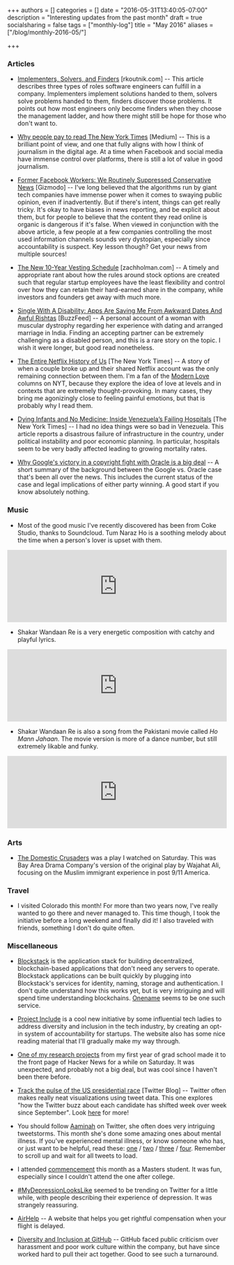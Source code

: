 +++
authors = []
categories = []
date = "2016-05-31T13:40:05-07:00"
description = "Interesting updates from the past month"
draft = true
socialsharing = false
tags = ["monthly-log"]
title = "May 2016"
aliases = ["/blog/monthly-2016-05/"]

+++

### Articles

- [Implementers, Solvers, and Finders](https://rkoutnik.com/2016/04/21/implementers-solvers-and-finders.html) [rkoutnik.com] -- This article describes three types of roles software engineers can fulfill in a company. Implementers implement solutions handed to them, solvers solve problems handed to them, finders discover those problems. It points out how most engineers only become finders when they choose the management ladder, and how there might still be hope for those who don't want to.

- [Why people pay to read The New York Times](https://medium.com/@lydiapolgreen/why-people-pay-to-read-the-new-york-times-60720880e707#.n7zkrugsv) [Medium] -- This is a brilliant point of view, and one that fully aligns with how I think of journalism in the digital age. At a time when Facebook and social media have immense control over platforms, there is still a lot of value in good journalism.

- [Former Facebook Workers: We Routinely Suppressed Conservative News](http://gizmodo.com/former-facebook-workers-we-routinely-suppressed-conser-1775461006) [Gizmodo] -- I've long believed that the algorithms run by giant tech companies have immense power when it comes to swaying public opinion, even if inadvertently. But if there's intent, things can get really tricky. It's okay to have biases in news reporting, and be explicit about them, but for people to believe that the content they read online is organic is dangerous if it's false. When viewed in conjunction with the above article, a few people at a few companies controlling the most used information channels sounds very dystopian, especially since accountability is suspect. Key lesson though? Get your news from multiple sources!

- [The New 10-Year Vesting Schedule](https://zachholman.com/posts/the-new-10-year-vesting-schedule) [zachholman.com] -- A timely and appropriate rant about how the rules around stock options are created such that regular startup employees have the least flexibility and control over how they can retain their hard-earned share in the company, while investors and founders get away with much more.

- [Single With A Disability: Apps Are Saving Me From Awkward Dates And Awful Rishtas](https://www.buzzfeed.com/sonaligupta2/single-female-disabled-apps-are-saving-me-from-inaccessible?utm_term=.ugdnMXv5W#.vge5kwLAl) [BuzzFeed] -- A personal account of a woman with muscular dystrophy regarding her experience with dating and arranged marriage in India. Finding an accepting partner can be extremely challenging as a disabled person, and this is a rare story on the topic. I wish it were longer, but good read nonetheless.

- [The Entire Netflix History of Us](http://www.nytimes.com/2016/05/01/fashion/modern-love-netflix-relationship.html) [The New York Times] -- A story of when a couple broke up and their shared Netflix account was the only remaining connection between them. I'm a fan of the [Modern Love](http://www.nytimes.com/column/modern-love) columns on NYT, because they explore the idea of love at levels and in contexts that are extremely thought-provoking. In many cases, they bring me agonizingly close to feeling painful emotions, but that is probably why I read them.

- [Dying Infants and No Medicine: Inside Venezuela’s Failing Hospitals](http://www.nytimes.com/2016/05/16/world/americas/dying-infants-and-no-medicine-inside-venezuelas-failing-hospitals.html) [The New York Times] -- I had no idea things were so bad in Venezuela. This article reports a disastrous failure of infrastructure in the country, under political instability and poor economic planning. In particular, hospitals seem to be very badly affected leading to growing mortality rates.

- [Why Google's victory in a copyright fight with Oracle is a big deal](http://www.vox.com/2016/5/26/11790878/google-oracle-fight-explained) -- A short summary of the background between the Google vs. Oracle case that's been all over the news. This includes the current status of the case and legal implications of either party winning. A good start if you know absolutely nothing.

### Music
- Most of the good music I've recently discovered has been from Coke Studio, thanks to Soundcloud. Tum Naraz Ho is a soothing melody about the time when a person's lover is upset with them.

<iframe width="100%" height="166" scrolling="no" frameborder="no" src="https://w.soundcloud.com/player/?url=https%3A//api.soundcloud.com/tracks/168257758&amp;color=ff5500&amp;auto_play=false&amp;hide_related=false&amp;show_comments=true&amp;show_user=true&amp;show_reposts=false"></iframe>

- Shakar Wandaan Re is a very energetic composition with catchy and playful lyrics.

<iframe width="100%" height="166" scrolling="no" frameborder="no" src="https://w.soundcloud.com/player/?url=https%3A//api.soundcloud.com/tracks/171491148&amp;color=ff5500&amp;auto_play=false&amp;hide_related=false&amp;show_comments=true&amp;show_user=true&amp;show_reposts=false"></iframe>

- Shakar Wandaan Re is also a song from the Pakistani movie called *Ho Mann Jahaan*. The movie version is more of a dance number, but still extremely likable and funky.

<iframe width="100%" height="166" scrolling="no" frameborder="no" src="https://w.soundcloud.com/player/?url=https%3A//api.soundcloud.com/tracks/240416001&amp;color=ff5500&amp;auto_play=false&amp;hide_related=false&amp;show_comments=true&amp;show_user=true&amp;show_reposts=false"></iframe>

### Arts

- [The Domestic Crusaders](http://www.bayareadrama.company/the-domestic-crusaders) was a play I watched on Saturday. This was Bay Area Drama Company's version of the original play by Wajahat Ali, focusing on the Muslim immigrant experience in post 9/11 America.

### Travel

- I visited Colorado this month! For more than two years now, I've really wanted to go there and never managed to. This time though, I took the initiative before a long weekend and finally did it! I also traveled with friends, something I don't do quite often.

### Miscellaneous

- [Blockstack](https://blockstack.org/) is the application stack for building decentralized, blockchain-based applications that don't need any servers to operate. Blockstack applications can be built quickly by plugging into Blockstack's services for identity, naming, storage and authentication. I don't quite understand how this works yet, but is very intriguing and will spend time understanding blockchains. [Onename](https://onename.com/) seems to be one such service.

- [Project Include](http://projectinclude.org/) is a cool new initiative by some influential tech ladies to address diversity and inclusion in the tech industry, by creating an opt-in system of accountability for startups. The website also has some nice reading material that I'll gradually make my way through.

- [One of my research projects](https://news.ycombinator.com/item?id=11650721) from my first year of grad school made it to the front page of Hacker News for a while on Saturday. It was unexpected, and probably not a big deal, but was cool since I haven't been there before.

- [Track the pulse of the US presidential race](https://blog.twitter.com/2016/track-the-pulse-of-the-us-presidential-race) [Twitter Blog] -- Twitter often makes really neat visualizations using tweet data. This one explores "how the Twitter buzz about each candidate has shifted week over week since September". Look [here](https://interactive.twitter.com/) for more!

- You should follow [Aaminah](https://twitter.com/jaythenerdkid) on Twitter, she often does very intriguing tweetstorms. This month she's done some amazing ones about mental illness. If you've experienced mental illness, or know someone who has, or just want to be helpful, read these: [one](https://twitter.com/jaythenerdkid/status/730131499262062592) / [two](https://twitter.com/jaythenerdkid/status/730133438460727296) / [three](https://twitter.com/jaythenerdkid/status/730420676570566656) / [four](https://twitter.com/jaythenerdkid/status/730434924654804992). Remember to scroll up and wait for all tweets to load.

- I attended [commencement](https://twitter.com/nishanttotla/status/732313216768843776) this month as a Masters student. It was fun, especially since I couldn't attend the one after college.

- [#MyDepressionLooksLike](https://twitter.com/hashtag/MyDepressionLooksLike?src=hash) seemed to be trending on Twitter for a little while, with people describing their experience of depression. It was strangely reassuring.

- [AirHelp](https://www.getairhelp.com/en/) -- A website that helps you get rightful compensation when your flight is delayed.

- [Diversity and Inclusion at GitHub](https://github.com/blog/2176-diversity-and-inclusion-at-github) -- GitHub faced public criticism over harassment and poor work culture within the company, but have since worked hard to pull their act together. Good to see such a turnaround.

